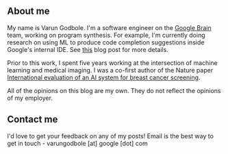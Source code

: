 ## About me

My name is Varun Godbole. I'm a software engineer on the [Google Brain](https://research.google/teams/brain/) team, working on program synthesis. For example, I'm currently doing research on using ML to produce code completion suggestions inside Google's internal IDE. See [this](https://ai.googleblog.com/2022/07/ml-enhanced-code-completion-improves.html) blog post for more details.

Prior to this work, I spent five years working at the intersection of machine learning and medical imaging. I was a co-first author of the Nature paper [International evaluation of an AI system for breast cancer screening](https://www.nature.com/articles/s41586-019-1799-6).

All of the opinions on this blog are my own. They do not reflect the opinions of my employer.

## Contact me

I'd love to get your feedback on any of my posts! Email is the best way to get in touch - varungodbole [at] google [dot] com
